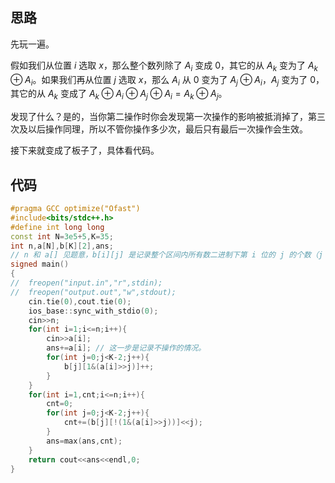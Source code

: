 ## 思路

先玩一遍。

假如我们从位置 $i$ 选取 $x$，那么整个数列除了 $A_i$ 变成 $0$，其它的从 $A_k$ 变为了 $A_k \oplus A_i$。如果我们再从位置 $j$ 选取 $x$，那么 $A_i$ 从 $0$ 变为了 $A_j \oplus A_i$，$A_j$ 变为了 $0$，其它的从 $A_k$ 变成了 $A_k \oplus A_i \oplus A_j \oplus A_i=A_k \oplus A_j$。

发现了什么？是的，当你第二操作时你会发现第一次操作的影响被抵消掉了，第三次及以后操作同理，所以不管你操作多少次，最后只有最后一次操作会生效。

接下来就变成了板子了，具体看代码。

## 代码

```cpp
#pragma GCC optimize("Ofast")
#include<bits/stdc++.h>
#define int long long
const int N=3e5+5,K=35;
int n,a[N],b[K][2],ans;
// n 和 a[] 见题意，b[i][j] 是记录整个区间内所有数二进制下第 i 位的 j 的个数（j ∈ {0,1}）
signed main()
{
//	freopen("input.in","r",stdin);
//	freopen("output.out","w",stdout);
	cin.tie(0),cout.tie(0);
	ios_base::sync_with_stdio(0);
	cin>>n;
	for(int i=1;i<=n;i++){
		cin>>a[i];
		ans+=a[i]; // 这一步是记录不操作的情况。
		for(int j=0;j<K-2;j++){
			b[j][1&(a[i]>>j)]++;
		}
	}
	for(int i=1,cnt;i<=n;i++){
		cnt=0;
		for(int j=0;j<K-2;j++){
			cnt+=(b[j][!(1&(a[i]>>j))]<<j);
		}
		ans=max(ans,cnt);
	}
	return cout<<ans<<endl,0;
}
```